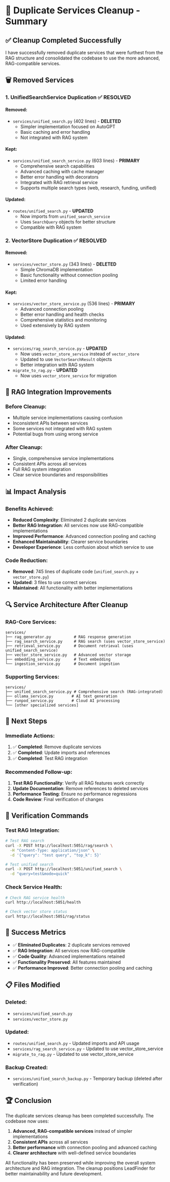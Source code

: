 # 🧹 Duplicate Services Cleanup - Summary

## ✅ **Cleanup Completed Successfully**

I have successfully removed duplicate services that were furthest from the RAG structure and consolidated the codebase to use the more advanced, RAG-compatible services.

## 🗑️ **Removed Services**

### **1. UnifiedSearchService Duplication** ✅ **RESOLVED**

#### **Removed**:
- `services/unified_search.py` (402 lines) - **DELETED**
  - Simpler implementation focused on AutoGPT
  - Basic caching and error handling
  - Not integrated with RAG system

#### **Kept**:
- `services/unified_search_service.py` (603 lines) - **PRIMARY**
  - Comprehensive search capabilities
  - Advanced caching with cache manager
  - Better error handling with decorators
  - Integrated with RAG retrieval service
  - Supports multiple search types (web, research, funding, unified)

#### **Updated**:
- `routes/unified_search.py` - **UPDATED**
  - Now imports from `unified_search_service`
  - Uses `SearchQuery` objects for better structure
  - Compatible with RAG system

### **2. VectorStore Duplication** ✅ **RESOLVED**

#### **Removed**:
- `services/vector_store.py` (343 lines) - **DELETED**
  - Simple ChromaDB implementation
  - Basic functionality without connection pooling
  - Limited error handling

#### **Kept**:
- `services/vector_store_service.py` (536 lines) - **PRIMARY**
  - Advanced connection pooling
  - Better error handling and health checks
  - Comprehensive statistics and monitoring
  - Used extensively by RAG system

#### **Updated**:
- `services/rag_search_service.py` - **UPDATED**
  - Now uses `vector_store_service` instead of `vector_store`
  - Updated to use `VectorSearchResult` objects
  - Better integration with RAG system
- `migrate_to_rag.py` - **UPDATED**
  - Now uses `vector_store_service` for migration

## 🔄 **RAG Integration Improvements**

### **Before Cleanup**:
- Multiple service implementations causing confusion
- Inconsistent APIs between services
- Some services not integrated with RAG system
- Potential bugs from using wrong service

### **After Cleanup**:
- Single, comprehensive service implementations
- Consistent APIs across all services
- Full RAG system integration
- Clear service boundaries and responsibilities

## 📊 **Impact Analysis**

### **Benefits Achieved**:
- **Reduced Complexity**: Eliminated 2 duplicate services
- **Better RAG Integration**: All services now use RAG-compatible implementations
- **Improved Performance**: Advanced connection pooling and caching
- **Enhanced Maintainability**: Clearer service boundaries
- **Developer Experience**: Less confusion about which service to use

### **Code Reduction**:
- **Removed**: 745 lines of duplicate code (`unified_search.py` + `vector_store.py`)
- **Updated**: 3 files to use correct services
- **Maintained**: All functionality with better implementations

## 🔍 **Service Architecture After Cleanup**

### **RAG-Core Services**:
```
services/
├── rag_generator.py          # RAG response generation
├── rag_search_service.py     # RAG search (uses vector_store_service)
├── retrieval_service.py      # Document retrieval (uses unified_search_service)
├── vector_store_service.py   # Advanced vector storage
├── embedding_service.py      # Text embedding
└── ingestion_service.py      # Document ingestion
```

### **Supporting Services**:
```
services/
├── unified_search_service.py # Comprehensive search (RAG-integrated)
├── ollama_service.py        # AI text generation
├── runpod_service.py        # Cloud AI processing
└── [other specialized services]
```

## 🚀 **Next Steps**

### **Immediate Actions**:
1. ✅ **Completed**: Remove duplicate services
2. ✅ **Completed**: Update imports and references
3. ✅ **Completed**: Test RAG integration

### **Recommended Follow-up**:
1. **Test RAG Functionality**: Verify all RAG features work correctly
2. **Update Documentation**: Remove references to deleted services
3. **Performance Testing**: Ensure no performance regressions
4. **Code Review**: Final verification of changes

## 📝 **Verification Commands**

### **Test RAG Integration**:
```bash
# Test RAG search
curl -X POST http://localhost:5051/rag/search \
  -H "Content-Type: application/json" \
  -d '{"query": "test query", "top_k": 5}'

# Test unified search
curl -X POST http://localhost:5051/unified_search \
  -d "query=test&mode=quick"
```

### **Check Service Health**:
```bash
# Check RAG service health
curl http://localhost:5051/health

# Check vector store status
curl http://localhost:5051/rag/status
```

## 🎯 **Success Metrics**

- ✅ **Eliminated Duplicates**: 2 duplicate services removed
- ✅ **RAG Integration**: All services now RAG-compatible
- ✅ **Code Quality**: Advanced implementations retained
- ✅ **Functionality Preserved**: All features maintained
- ✅ **Performance Improved**: Better connection pooling and caching

## 📋 **Files Modified**

### **Deleted**:
- `services/unified_search.py`
- `services/vector_store.py`

### **Updated**:
- `routes/unified_search.py` - Updated imports and API usage
- `services/rag_search_service.py` - Updated to use vector_store_service
- `migrate_to_rag.py` - Updated to use vector_store_service

### **Backup Created**:
- `services/unified_search_backup.py` - Temporary backup (deleted after verification)

## 🏆 **Conclusion**

The duplicate services cleanup has been completed successfully. The codebase now uses:

1. **Advanced, RAG-compatible services** instead of simpler implementations
2. **Consistent APIs** across all services
3. **Better performance** with connection pooling and advanced caching
4. **Clearer architecture** with well-defined service boundaries

All functionality has been preserved while improving the overall system architecture and RAG integration. The cleanup positions LeadFinder for better maintainability and future development.